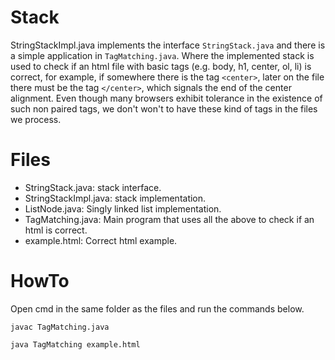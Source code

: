 # Stack
StringStackImpl.java implements the interface `StringStack.java` and there is a simple application in `TagMatching.java`. Where the implemented stack is used to check if an html file with basic tags (e.g. body, h1, center, ol, li) is correct, for example, if somewhere there is the tag `<center>`, later on the file there must be the tag `</center>`, which signals the end of the center alignment. Even though many browsers exhibit tolerance in the existence of such non paired tags, we don't won't to have these kind of tags in the files we process.

# Files
* StringStack.java: stack interface.
* StringStackImpl.java: stack implementation.
* ListNode.java: Singly linked list implementation.
* TagMatching.java: Main program that uses all the above to check if an html is correct.
* example.html: Correct html example.

# HowTo
Open cmd in the same folder as the files and run the commands below.

`javac TagMatching.java`

`java TagMatching example.html`
